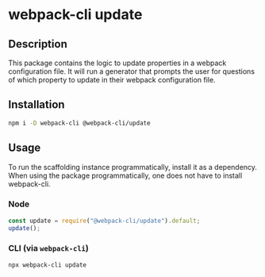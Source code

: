 # webpack-cli update

## Description

This package contains the logic to update properties in a webpack configuration file. It will run a generator that prompts the user for questions of which property to update in their webpack configuration file.

## Installation

```bash
npm i -D webpack-cli @webpack-cli/update
```

## Usage

To run the scaffolding instance programmatically, install it as a dependency. When using the package programmatically, one does not have to install webpack-cli.

### Node
```js
const update = require("@webpack-cli/update").default;
update();
```

### CLI (via `webpack-cli`)
```bash
npx webpack-cli update
```